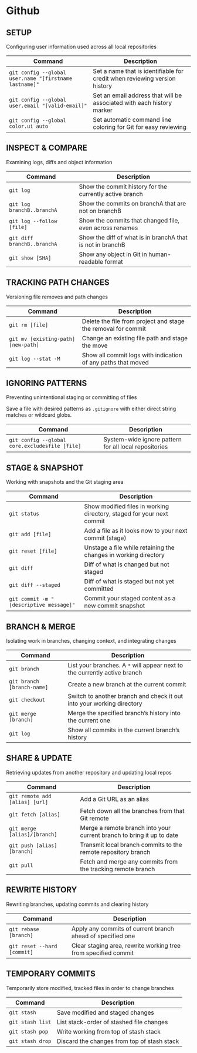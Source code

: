 # Github 

## SETUP

Configuring user information used across all local repositories

| Command                                      | Description                                                             |
|----------------------------------------------|-------------------------------------------------------------------------|
| `git config --global user.name "[firstname lastname]"` | Set a name that is identifiable for credit when reviewing version history |
| `git config --global user.email "[valid-email]"`       | Set an email address that will be associated with each history marker    |
| `git config --global color.ui auto`                     | Set automatic command line coloring for Git for easy reviewing          |


## INSPECT & COMPARE

Examining logs, diffs and object information

| Command                              | Description                                                       |
|--------------------------------------|-------------------------------------------------------------------|
| `git log`                            | Show the commit history for the currently active branch           |
| `git log branchB..branchA`           | Show the commits on branchA that are not on branchB               |
| `git log --follow [file]`            | Show the commits that changed file, even across renames           |
| `git diff branchB..branchA`          | Show the diff of what is in branchA that is not in branchB         |
| `git show [SHA]`                     | Show any object in Git in human-readable format                   |


## TRACKING PATH CHANGES

Versioning file removes and path changes

| Command                             | Description                                                         |
|-------------------------------------|---------------------------------------------------------------------|
| `git rm [file]`                     | Delete the file from project and stage the removal for commit       |
| `git mv [existing-path] [new-path]` | Change an existing file path and stage the move                    |
| `git log --stat -M`                 | Show all commit logs with indication of any paths that moved       |


## IGNORING PATTERNS

Preventing unintentional staging or committing of files


Save a file with desired patterns as `.gitignore` with either direct string matches or wildcard globs.

| Command                                     | Description                                                   |
|---------------------------------------------|---------------------------------------------------------------|
| `git config --global core.excludesfile [file]` | System-wide ignore pattern for all local repositories         |



## STAGE & SNAPSHOT

Working with snapshots and the Git staging area

| Command                               | Description                                                      |
|---------------------------------------|------------------------------------------------------------------|
| `git status`                          | Show modified files in working directory, staged for your next commit |
| `git add [file]`                      | Add a file as it looks now to your next commit (stage)           |
| `git reset [file]`                    | Unstage a file while retaining the changes in working directory  |
| `git diff`                            | Diff of what is changed but not staged                          |
| `git diff --staged`                   | Diff of what is staged but not yet committed                    |
| `git commit -m "[descriptive message]"` | Commit your staged content as a new commit snapshot             |


## BRANCH & MERGE

Isolating work in branches, changing context, and integrating changes

| Command                        | Description                                                      |
|--------------------------------|------------------------------------------------------------------|
| `git branch`                   | List your branches. A `*` will appear next to the currently active branch |
| `git branch [branch-name]`     | Create a new branch at the current commit                       |
| `git checkout`                 | Switch to another branch and check it out into your working directory |
| `git merge [branch]`           | Merge the specified branch’s history into the current one       |
| `git log`                      | Show all commits in the current branch’s history                |


## SHARE & UPDATE

Retrieving updates from another repository and updating local repos

| Command                            | Description                                                       |
|------------------------------------|-------------------------------------------------------------------|
| `git remote add [alias] [url]`     | Add a Git URL as an alias                                         |
| `git fetch [alias]`                | Fetch down all the branches from that Git remote                 |
| `git merge [alias]/[branch]`       | Merge a remote branch into your current branch to bring it up to date |
| `git push [alias] [branch]`        | Transmit local branch commits to the remote repository branch     |
| `git pull`                         | Fetch and merge any commits from the tracking remote branch       |


## REWRITE HISTORY

Rewriting branches, updating commits and clearing history

| Command                        | Description                                                    |
|--------------------------------|----------------------------------------------------------------|
| `git rebase [branch]`          | Apply any commits of current branch ahead of specified one     |
| `git reset --hard [commit]`    | Clear staging area, rewrite working tree from specified commit |


## TEMPORARY COMMITS

Temporarily store modified, tracked files in order to change branches

| Command             | Description                                             |
|---------------------|---------------------------------------------------------|
| `git stash`         | Save modified and staged changes                        |
| `git stash list`    | List stack-order of stashed file changes                |
| `git stash pop`     | Write working from top of stash stack                   |
| `git stash drop`    | Discard the changes from top of stash stack             |
